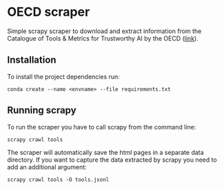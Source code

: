 # OECD scraper

Simple scrapy scraper to download and extract information from the Catalogue of Tools & Metrics for Trustworthy AI by
the OECD ([link](https://oecd.ai/en/catalogue/tools?terms=&page=1)). 

## Installation
To install the project dependencies run:

```shell
conda create --name <envname> --file requirements.txt
```

## Running scrapy
To run the scraper you have to call scrapy from the command line:

```shell
scrapy crawl tools
```

The scraper will automatically save the html pages in a separate data directory.
If you want to capture the data extracted by scrapy you need to add an additional argument:

```shell
scrapy crawl tools -O tools.jsonl
```